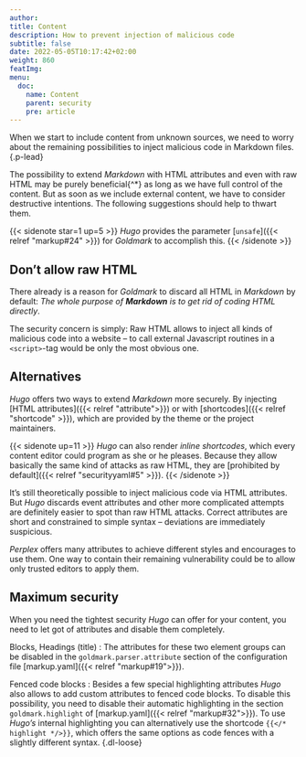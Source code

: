 ```yaml
---
author:
title: Content
description: How to prevent injection of malicious code
subtitle: false
date: 2022-05-05T10:17:42+02:00 
weight: 860
featImg:
menu:
  doc:
    name: Content
    parent: security
    pre: article
---
```


When we start to include content from unknown sources, we need to worry about the remaining possibilities to inject malicious code in Markdown files.
{.p-lead} <!--more-->

The possibility to extend _Markdown_ with HTML attributes and even with raw HTML may be purely beneficial{^\*} as long as we have full control of the content. But as soon as we include external content, we have to consider destructive intentions. The following suggestions should help to thwart them.

{{< sidenote star=1 up=5 >}}
_Hugo_ provides the parameter [`unsafe`]({{< relref "markup#24" >}}) for _Goldmark_ to accomplish this.
{{< /sidenote >}}

## Don’t allow raw HTML

There already is a reason for _Goldmark_ to discard all HTML in _Markdown_ by default: _The whole purpose of **Markdown** is to get rid of coding HTML directly_.

The security concern is simply: Raw HTML allows to inject all kinds of malicious code into a website – to call external Javascript routines in a `<script>`-tag would be only the most obvious one.

## Alternatives

_Hugo_ offers two ways to extend _Markdown_ more securely. By injecting [HTML attributes]({{< relref "attribute">}}) or with [shortcodes]({{< relref "shortcode" >}}), which are provided by the theme or the project maintainers.

{{< sidenote up=11 >}}
_Hugo_ can also render _inline shortcodes_, which every content editor could program as she or he pleases. Because they allow basically the same kind of attacks as raw HTML, they are [prohibited by default]({{< relref "securityyaml#5" >}}).
{{< /sidenote >}}

It’s still theoretically possible to inject malicious code via HTML attributes. But _Hugo_ discards event attributes and other more complicated attempts are definitely easier to spot than raw HTML attacks. Correct attributes are short and constrained to simple syntax – deviations are immediately suspicious.

_Perplex_ offers many attributes to achieve different styles and encourages to use them. One way to contain their remaining vulnerability could be to allow only trusted editors to apply them.

## Maximum security

When you need the tightest security _Hugo_ can offer for your content, you need to let got of attributes and disable them completely.

Blocks,
Headings (title)
: The attributes for these two element groups can be disabled in the `goldmark.parser.attribute` section of the configuration file [markup.yaml]({{< relref "markup#19">}}).

Fenced code blocks
: Besides a few special highlighting attributes _Hugo_ also allows to add custom attributes to fenced code blocks. To disable this possibility, you need to disable their automatic highlighting in the section `goldmark.highlight` of [markup.yaml]({{< relref "markup#32">}}). To use _Hugo’s_ internal highlighting you can alternatively use the shortcode `{{</* highlight */>}}`, which offers the same options as code fences with a slightly different syntax.
{.dl-loose}
